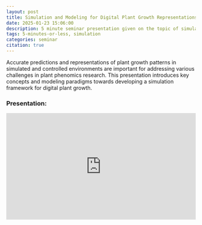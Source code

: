 ```yaml
---
layout: post
title: Simulation and Modeling for Digital Plant Growth Representations
date: 2025-01-23 15:06:00
description: 5 minute seminar presentation given on the topic of simulation and modeling  for digital plant growth representation. 
tags: 5-minutes-or-less, simulation
categories: seminar
citation: true
---
```


Accurate predictions and representations of plant growth patterns in simulated and controlled environments are important for addressing various challenges in plant phenomics research. This presentation introduces key concepts and modeling paradigms towards developing a simulation framework for digital plant growth.

### Presentation:

<style>.embed-container { position: relative; padding-bottom: 56.25%; height: 0; overflow: hidden; max-width: 100%; } .embed-container iframe, .embed-container object, .embed-container embed { position: absolute; top: 0; left: 0; width: 100%; height: 100%; }</style><div class='embed-container'><iframe src='https://www.youtube.com/embed/r-sob8KtdkU?si=UCznmXZGOhwYd4Lm' frameborder='0' allowfullscreen></iframe></div>